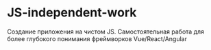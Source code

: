 # JS-independent-work
Создание приложения на чистом JS. Самостоятельная работа для более глубокого понимания фреймворков Vue/React/Angular
